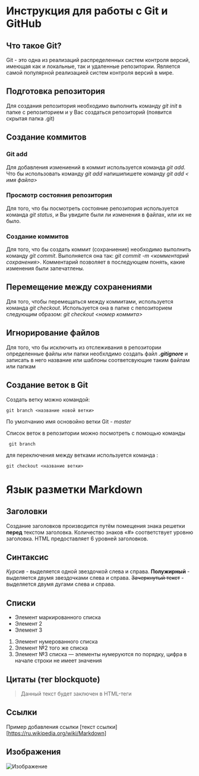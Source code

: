 #  Инструкция  для работы с Git и GitHub

## Что такое Git?
Git - это одна из реализаций распределенных систем контроля версий, имеющая как и локальные, так и  удаленные репозитории. Является самой популярной реализацией систем контроля версий в мире. 

## Подготовка репозитория 
Для создания репозитория  необходимо выполнить команду *git init* в папке с репозиторием и у Вас создаться репозиторий (появится скрытая папка .git)

## Создание коммитов

### Git add
Для добавления измениений в коммит используется команда *git add*. Что бы использовать команду *git add* напишипишете команду *git add < имя файла>*

### Просмотр состояния репозитория 
Для того, что бы посмотреть состояние репозитория используется команда *git status*, и Вы увидите были ли изменения в файлах,  или их не было. 

### Создание коммитов 
Для того,  что бы создать коммит (сохраниение) необходимо  выполнить команду *git commit*. Выполняется она так: *git commit -m <комментарий сохранения>*. Комментарий позволяет в последующем понять,  какие изменения были запечатлены.

## Перемещение между сохранениями
Для того, чтобы перемещаться между коммитами, используется команда *git checkout*. Используется она в папке с пепозиторием следующим образом: *git checkout <номер коммита>*

## Игнорирование файлов
Для того,  что бы исключить из отслеживания в репозитории определенные файлы или папки необхлдимо создать файл ***.gitignore***  и записать в него название или шаблоны соответсвующие таким файлам или папкам

## Создание веток в Git
Создать ветку можно командой:
```
git branch <название новой ветки>
```
По умолчанию имя основойно ветки Git - *master*

Список веток в репозитории можно посмотреть с помощью команды
```
 git branch
 ```
для переключения между ветками используется команда :
```
git checkout <название ветки>
```
# Язык разметки Markdown
## Заголовки
Создание заголовков производится путём помещения знака решетки **перед** текстом заголовка. Количество знаков «#» соответствует уровню заголовка. HTML предоставляет 6 уровней заголовков.
## Синтаксис
*Курсив* - выделяется одной звездочкой слева и справа.
**Полужирный** - выделяется двумя звездочками слева и справа.
~~Зачеркнутый текст~~ - выделяется двумя дугами слева и справа.
## Списки
* Элемент маркированного списка
* Элемент 2
* Элемент 3
1. Элемент нумерованного списка
2. Элемент №2 того же списка
9. Элемент №3 списка — элементы нумеруются по порядку, цифра в начале строки не имеет значения
## Цитаты (тег blockquote)
> Данный текст будет заключен в HTML-теги <blockquote></blockquote>
## Ссылки
Пример добавления ссылки [текст ссылки][https://ru.wikipedia.org/wiki/Markdown]
## Изображения
![Изображение](Logo1.jpg)

 
